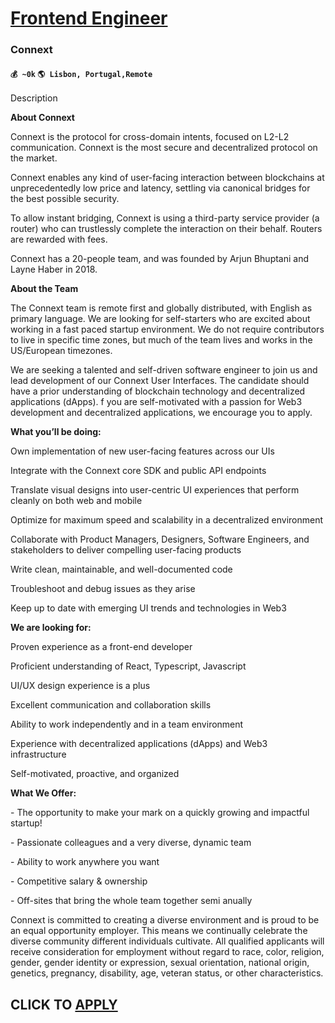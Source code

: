 # [Frontend Engineer](https://www.remotewlb.com/apply/frontend-engineer-84872)  
### Connext  
#### `💰 ~0k` `🌎 Lisbon, Portugal,Remote`  

Description

**About Connext**

Connext is the protocol for cross-domain intents, focused on L2-L2 communication. Connext is the most secure and decentralized protocol on the market.

Connext enables any kind of user-facing interaction between blockchains at unprecedentedly low price and latency, settling via canonical bridges for the best possible security.

To allow instant bridging, Connext is using a third-party service provider (a router) who can trustlessly complete the interaction on their behalf. Routers are rewarded with fees.

Connext has a 20-people team, and was founded by Arjun Bhuptani and Layne Haber in 2018.

  

 **About the Team**

The Connext team is remote first and globally distributed, with English as primary language. We are looking for self-starters who are excited about working in a fast paced startup environment. We do not require contributors to live in specific time zones, but much of the team lives and works in the US/European timezones.

  

We are seeking a talented and self-driven software engineer to join us and lead development of our Connext User Interfaces. The candidate should have a prior understanding of blockchain technology and decentralized applications (dApps). f you are self-motivated with a passion for Web3 development and decentralized applications, we encourage you to apply.

  

 **What you’ll be doing:**

Own implementation of new user-facing features across our UIs

Integrate with the Connext core SDK and public API endpoints

Translate visual designs into user-centric UI experiences that perform cleanly on both web and mobile

Optimize for maximum speed and scalability in a decentralized environment

Collaborate with Product Managers, Designers, Software Engineers, and stakeholders to deliver compelling user-facing products

Write clean, maintainable, and well-documented code

Troubleshoot and debug issues as they arise

Keep up to date with emerging UI trends and technologies in Web3

  

 **We are looking for:**

Proven experience as a front-end developer

Proficient understanding of React, Typescript, Javascript

UI/UX design experience is a plus

Excellent communication and collaboration skills

Ability to work independently and in a team environment

Experience with decentralized applications (dApps) and Web3 infrastructure

Self-motivated, proactive, and organized

 **What We Offer:**

  

\- The opportunity to make your mark on a quickly growing and impactful startup!

\- Passionate colleagues and a very diverse, dynamic team

\- Ability to work anywhere you want

\- Competitive salary & ownership

\- Off-sites that bring the whole team together semi anually

  

Connext is committed to creating a diverse environment and is proud to be an equal opportunity employer. This means we continually celebrate the diverse community different individuals cultivate. All qualified applicants will receive consideration for employment without regard to race, color, religion, gender, gender identity or expression, sexual orientation, national origin, genetics, pregnancy, disability, age, veteran status, or other characteristics.

  
## CLICK TO [APPLY](https://www.remotewlb.com/apply/frontend-engineer-84872)

